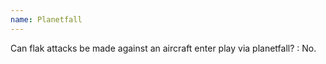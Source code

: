 ```yaml
---
name: Planetfall
---
```

Can flak attacks be made against an aircraft enter play via planetfall?
: No.